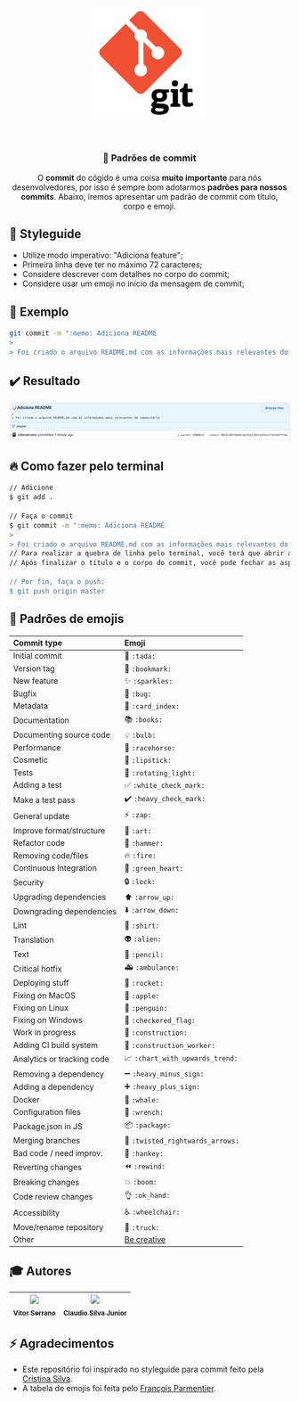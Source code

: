 <h4 align="center"> 
  <img src=".github/Git.png" width="200">
</h4>

<br>

<h3 align="center">
  📄 Padrões de commit 
</h3>

<p align="center">
  O <strong>commit</strong> do cógido é uma coisa <strong>muito importante</strong> para nós desenvolvedores, por isso é sempre bom adotarmos <strong>padrões para nossos commits</strong>. Abaixo, iremos apresentar um padrão de commit com título, corpo e emoji.
</p>

## 🎨 Styleguide

- Utilize modo imperativo: "Adiciona feature";
- Primeira linha deve ter no máximo 72 caracteres;
- Considere descrever com detalhes no corpo do commit;
- Considere usar um emoji no início da mensagem de commit;

## 📝 Exemplo
```bash
git commit -m ":memo: Adiciona README
>
> Foi criado o arquivo README.md com as informações mais relevantes do repositório"
``` 

## ✔️ Resultado

<img src=".github/Result.png">

## 🔥 Como fazer pelo terminal

```bash
// Adicione
$ git add .

// Faça o commit
$ git commit -m ":memo: Adiciona README
>
> Foi criado o arquivo README.md com as informações mais relevantes do repositório"
// Para realizar a quebra de linha pelo terminal, você terá que abrir aspas " e clicar enter sem fechar as aspas " 
// Após finalizar o título e o corpo do commit, você pode fechar as aspas "

// Por fim, faça o push: 
$ git push origin master
```

## 🚀 Padrões de emojis

|   Commit type              | Emoji                                         |
|:---------------------------|:----------------------------------------------|
| Initial commit             | :tada: `:tada:`                               |
| Version tag                | :bookmark: `:bookmark:`                       |
| New feature                | :sparkles: `:sparkles:`                       |
| Bugfix                     | :bug: `:bug:`                                 |
| Metadata                   | :card_index: `:card_index:`                   |
| Documentation              | :books: `:books:`                             |
| Documenting source code    | :bulb: `:bulb:`                               |
| Performance                | :racehorse: `:racehorse:`                     |
| Cosmetic                   | :lipstick: `:lipstick:`                       |
| Tests                      | :rotating_light: `:rotating_light:`           |
| Adding a test              | :white_check_mark: `:white_check_mark:`       |
| Make a test pass           | :heavy_check_mark: `:heavy_check_mark:`       |
| General update             | :zap: `:zap:`                                 |
| Improve format/structure   | :art: `:art:`                                 |
| Refactor code              | :hammer: `:hammer:`                           |
| Removing code/files        | :fire: `:fire:`                               |
| Continuous Integration     | :green_heart: `:green_heart:`                 |
| Security                   | :lock: `:lock:`                               |
| Upgrading dependencies     | :arrow_up: `:arrow_up:`                       |
| Downgrading dependencies   | :arrow_down: `:arrow_down:`                   |
| Lint                       | :shirt: `:shirt:`                             |
| Translation                | :alien: `:alien:`                             |
| Text                       | :pencil: `:pencil:`                           |
| Critical hotfix            | :ambulance: `:ambulance:`                     |
| Deploying stuff            | :rocket: `:rocket:`                           |
| Fixing on MacOS            | :apple: `:apple:`                             |
| Fixing on Linux            | :penguin: `:penguin:`                         |
| Fixing on Windows          | :checkered_flag: `:checkered_flag:`           |
| Work in progress           | :construction:  `:construction:`              |
| Adding CI build system     | :construction_worker: `:construction_worker:` |
| Analytics or tracking code | :chart_with_upwards_trend: `:chart_with_upwards_trend:` |
| Removing a dependency      | :heavy_minus_sign: `:heavy_minus_sign:`       |
| Adding a dependency        | :heavy_plus_sign: `:heavy_plus_sign:`         |
| Docker                     | :whale: `:whale:`                             |
| Configuration files        | :wrench: `:wrench:`                           |
| Package.json in JS         | :package: `:package:`                         |
| Merging branches           | :twisted_rightwards_arrows: `:twisted_rightwards_arrows:` |
| Bad code / need improv.    | :hankey: `:hankey:`                           |
| Reverting changes          | :rewind: `:rewind:`                           |
| Breaking changes           | :boom: `:boom:`                               |
| Code review changes        | :ok_hand: `:ok_hand:`                         |
| Accessibility              | :wheelchair: `:wheelchair:`                   |
| Move/rename repository     | :truck: `:truck:`                             |
| Other                      | [Be creative](http://www.emoji-cheat-sheet.com/)  |


## 🎓 Autores 

| [<img src="https://avatars3.githubusercontent.com/u/51726945?s=460&u=d5955a541dbd8ec498acdfb669fbb81e531ee04c&v=4" width=115><br><sub>Vitor Serrano</sub>](https://github.com/vitorserrano) | [<img src="https://avatars1.githubusercontent.com/u/42524939?s=460&u=83f814740866ad88b1908f3b60f34a295a845938&v=4" width=115><br><sub>Claudio Silva Junior</sub>](https://github.com/Claudio-code) |
| :---: | :---: |

## ⚡ Agradecimentos

- Este repositório foi inspirado no styleguide para commit feito pela [Cristina Silva](https://github.com/crissilvaeng).
- A tabela de emojis foi feita pelo [François Parmentier](https://github.com/parmentf).
